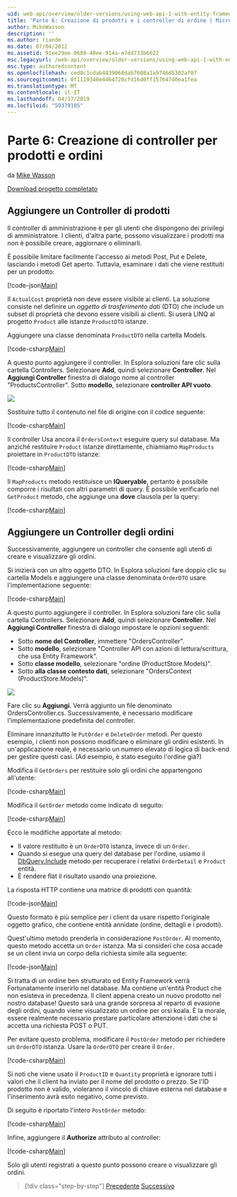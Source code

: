 ```yaml
---
uid: web-api/overview/older-versions/using-web-api-1-with-entity-framework-5/using-web-api-with-entity-framework-part-6
title: 'Parte 6: Creazione di prodotti e i controller di ordine | Microsoft Docs'
author: MikeWasson
description: ''
ms.author: riande
ms.date: 07/04/2012
ms.assetid: 91ee29ee-0689-40ee-914a-e7dd733b6622
msc.legacyurl: /web-api/overview/older-versions/using-web-api-1-with-entity-framework-5/using-web-api-with-entity-framework-part-6
msc.type: authoredcontent
ms.openlocfilehash: ced8c1cdab4839068dab7608a1a9746d5302af07
ms.sourcegitcommit: 0f1119340e4464720cfd16d0ff15764746ea1fea
ms.translationtype: MT
ms.contentlocale: it-IT
ms.lasthandoff: 04/17/2019
ms.locfileid: "59379105"
---
```

# <a name="part-6-creating-product-and-order-controllers"></a>Parte 6: Creazione di controller per prodotti e ordini

da [Mike Wasson](https://github.com/MikeWasson)

[Download progetto completato](http://code.msdn.microsoft.com/ASP-NET-Web-API-with-afa30545)

## <a name="add-a-products-controller"></a>Aggiungere un Controller di prodotti

Il controller di amministrazione è per gli utenti che dispongono dei privilegi di amministratore. I clienti, d'altra parte, possono visualizzare i prodotti ma non è possibile creare, aggiornare o eliminarli.

È possibile limitare facilmente l'accesso ai metodi Post, Put e Delete, lasciando i metodi Get aperto. Tuttavia, esaminare i dati che viene restituiti per un prodotto:

[!code-json[Main](using-web-api-with-entity-framework-part-6/samples/sample1.json?highlight=1)]

Il `ActualCost` proprietà non deve essere visibile ai clienti. La soluzione consiste nel definire un *oggetto di trasferimento dati* (DTO) che include un subset di proprietà che devono essere visibili ai clienti. Si userà LINQ al progetto `Product` alle istanze `ProductDTO` istanze.

Aggiungere una classe denominata `ProductDTO` nella cartella Models.

[!code-csharp[Main](using-web-api-with-entity-framework-part-6/samples/sample2.cs)]

A questo punto aggiungere il controller. In Esplora soluzioni fare clic sulla cartella Controllers. Selezionare **Add**, quindi selezionare **Controller**. Nel **Aggiungi Controller** finestra di dialogo nome al controller &quot;ProductsController&quot;. Sotto **modello**, selezionare **controller API vuoto**.

![](using-web-api-with-entity-framework-part-6/_static/image1.png)

Sostituire tutto il contenuto nel file di origine con il codice seguente:

[!code-csharp[Main](using-web-api-with-entity-framework-part-6/samples/sample3.cs)]

Il controller Usa ancora il `OrdersContext` eseguire query sul database. Ma anziché restituire `Product` istanze direttamente, chiamiamo `MapProducts` proiettare in `ProductDTO` istanze:

[!code-csharp[Main](using-web-api-with-entity-framework-part-6/samples/sample4.cs?highlight=1)]

Il `MapProducts` metodo restituisce un **IQueryable**, pertanto è possibile comporre i risultati con altri parametri di query. È possibile verificarlo nel `GetProduct` metodo, che aggiunge una **dove** clausola per la query:

[!code-csharp[Main](using-web-api-with-entity-framework-part-6/samples/sample5.cs?highlight=2)]

## <a name="add-an-orders-controller"></a>Aggiungere un Controller degli ordini

Successivamente, aggiungere un controller che consente agli utenti di creare e visualizzare gli ordini.

Si inizierà con un altro oggetto DTO. In Esplora soluzioni fare doppio clic su cartella Models e aggiungere una classe denominata `OrderDTO` usare l'implementazione seguente:

[!code-csharp[Main](using-web-api-with-entity-framework-part-6/samples/sample6.cs)]

A questo punto aggiungere il controller. In Esplora soluzioni fare clic sulla cartella Controllers. Selezionare **Add**, quindi selezionare **Controller**. Nel **Aggiungi Controller** finestra di dialogo impostare le opzioni seguenti:

- Sotto **nome del Controller**, immettere "OrdersController".
- Sotto **modello**, selezionare "Controller API con azioni di lettura/scrittura, che usa Entity Framework".
- Sotto **classe modello**, selezionare &quot;ordine (ProductStore.Models)&quot;.
- Sotto **alla classe contesto dati**, selezionare &quot;OrdersContext (ProductStore.Models)&quot;.

![](using-web-api-with-entity-framework-part-6/_static/image2.png)

Fare clic su **Aggiungi**. Verrà aggiunto un file denominato OrdersController.cs. Successivamente, è necessario modificare l'implementazione predefinita del controller.

Eliminare innanzitutto le `PutOrder` e `DeleteOrder` metodi. Per questo esempio, i clienti non possono modificare o eliminare gli ordini esistenti. In un'applicazione reale, è necessario un numero elevato di logica di back-end per gestire questi casi. (Ad esempio, è stato eseguito l'ordine già?)

Modifica il `GetOrders` per restituire solo gli ordini che appartengono all'utente:

[!code-csharp[Main](using-web-api-with-entity-framework-part-6/samples/sample7.cs)]

Modifica il `GetOrder` metodo come indicato di seguito:

[!code-csharp[Main](using-web-api-with-entity-framework-part-6/samples/sample8.cs)]

Ecco le modifiche apportate al metodo:

- Il valore restituito è un `OrderDTO` istanza, invece di un `Order`.
- Quando si esegue una query del database per l'ordine, usiamo il [DbQuery.Include](https://msdn.microsoft.com/library/gg696395) metodo per recuperare i relativi `OrderDetail` e `Product` entità.
- È rendere flat il risultato usando una proiezione.

La risposta HTTP contiene una matrice di prodotti con quantità:

[!code-json[Main](using-web-api-with-entity-framework-part-6/samples/sample9.json)]

Questo formato è più semplice per i client da usare rispetto l'originale oggetto grafico, che contiene entità annidate (ordine, dettagli e i prodotti).

Quest'ultimo metodo prenderla in considerazione `PostOrder`. Al momento, questo metodo accetta un `Order` istanza. Ma si consideri che cosa accade se un client invia un corpo della richiesta simile alla seguente:

[!code-json[Main](using-web-api-with-entity-framework-part-6/samples/sample10.json)]

Si tratta di un ordine ben strutturato ed Entity Framework verrà Fortunatamente inserirlo nel database. Ma contiene un'entità Product che non esisteva in precedenza. Il client appena creato un nuovo prodotto nel nostro database! Questo sarà una grande sorpresa al reparto di evasione degli ordini, quando viene visualizzato un ordine per orsi koala. È la morale, essere realmente necessario prestare particolare attenzione i dati che si accetta una richiesta POST o PUT.

Per evitare questo problema, modificare il `PostOrder` metodo per richiedere un `OrderDTO` istanza. Usare la `OrderDTO` per creare il `Order`.

[!code-csharp[Main](using-web-api-with-entity-framework-part-6/samples/sample11.cs)]

Si noti che viene usato il `ProductID` e `Quantity` proprietà e ignorare tutti i valori che il client ha inviato per il nome del prodotto o prezzo. Se l'ID prodotto non è valido, violeranno il vincolo di chiave esterna nel database e l'inserimento avrà esito negativo, come previsto.

Di seguito è riportato l'intero `PostOrder` metodo:

[!code-csharp[Main](using-web-api-with-entity-framework-part-6/samples/sample12.cs)]

Infine, aggiungere il **Authorize** attributo al controller:

[!code-csharp[Main](using-web-api-with-entity-framework-part-6/samples/sample13.cs)]

Solo gli utenti registrati a questo punto possono creare o visualizzare gli ordini.

> [!div class="step-by-step"]
> [Precedente](using-web-api-with-entity-framework-part-5.md)
> [Successivo](using-web-api-with-entity-framework-part-7.md)
